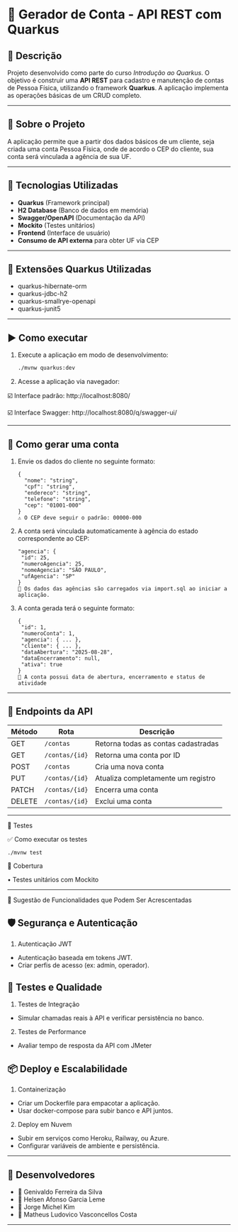 # 🏦 Gerador de Conta - API REST com Quarkus

## 📘 Descrição

Projeto desenvolvido como parte do curso *Introdução ao Quarkus*. O objetivo é construir uma **API REST** para cadastro e manutenção de contas de Pessoa Física, utilizando o framework **Quarkus**. A aplicação implementa as operações básicas de um CRUD completo.

---
## 🚀 Sobre o Projeto

A aplicação permite que a partir dos dados básicos de um cliente, seja criada uma conta Pessoa Física, onde de acordo o CEP do cliente, sua conta será vinculada a agência de sua UF.

---
## 💾 Tecnologias Utilizadas

- **Quarkus** (Framework principal)
- **H2 Database** (Banco de dados em memória)
- **Swagger/OpenAPI** (Documentação da API)
- **Mockito** (Testes unitários)
- **Frontend** (Interface de usuário)
- **Consumo de API externa** para obter UF via CEP
---

## 🧩 Extensões Quarkus Utilizadas
- quarkus-hibernate-orm
- quarkus-jdbc-h2
- quarkus-smallrye-openapi
- quarkus-junit5

---
## ▶️ Como executar

1. Execute a aplicação em modo de desenvolvimento:
   ```bash
   ./mvnw quarkus:dev

2. Acesse a aplicação via navegador:

☑️ Interface padrão: http://localhost:8080/

☑️ Interface Swagger: http://localhost:8080/q/swagger-ui/

---

## 🧾 Como gerar uma conta

1. Envie os dados do cliente no seguinte formato:
   ```
   {
     "nome": "string",
     "cpf": "string",
     "endereco": "string",
     "telefone": "string",
     "cep": "01001-000"
   }
   ⚠️ O CEP deve seguir o padrão: 00000-000
2. A conta será vinculada automaticamente à agência do estado correspondente ao CEP:
   ``` 
   "agencia": {
    "id": 25,
    "numeroAgencia": 25,
    "nomeAgencia": "SÃO PAULO",
    "ufAgencia": "SP"
   }
   🔹 Os dados das agências são carregados via import.sql ao iniciar a aplicação.
3. A conta gerada terá o seguinte formato:
   ```
   {
    "id": 1,
    "numeroConta": 1,
    "agencia": { ... },
    "cliente": { ... },
    "dataAbertura": "2025-08-28",
    "dataEncerramento": null,
    "ativa": true
   }
   🔸 A conta possui data de abertura, encerramento e status de atividade
---
## 🔗 Endpoints da API

| Método | Rota               | Descrição                                 |
|--------|--------------------|-------------------------------------------|
| GET    | `/contas`          | Retorna todas as contas cadastradas       |
| GET    | `/contas/{id}`     | Retorna uma conta por ID                  |
| POST   | `/contas`          | Cria uma nova conta                       |
| PUT    | `/contas/{id}`     | Atualiza completamente um registro        |
| PATCH  | `/contas/{id}`     | Encerra uma conta                         |
| DELETE | `/contas/{id}`     | Exclui uma conta                          |
---

🧪 Testes

✅ Como executar os testes

`./mvnw test `

🧪 Cobertura

• 	Testes unitários com Mockito

---
🧠 Sugestão de Funcionalidades que Podem Ser Acrescentadas

## 🛡️ Segurança e Autenticação
1. Autenticação JWT
- Autenticação baseada em tokens JWT.
- Criar perfis de acesso (ex: admin, operador).

## 🧪 Testes e Qualidade
1. Testes de Integração
- Simular chamadas reais à API e verificar persistência no banco.
2. Testes de Performance
- Avaliar tempo de resposta da API com JMeter

## 📦 Deploy e Escalabilidade
1. Containerização
- Criar um Dockerfile para empacotar a aplicação.
- Usar docker-compose para subir banco e API juntos.
2. Deploy em Nuvem
- Subir em serviços como Heroku, Railway, ou Azure.
- Configurar variáveis de ambiente e persistência.
---

## 👥 Desenvolvedores

- 👷 Genivaldo Ferreira da Silva
- 👷 Helsen Afonso Garcia Leme
- 👷 Jorge Michel Kim
- 👷 Matheus Ludovico Vasconcellos Costa
 ---
